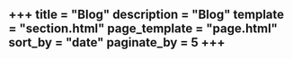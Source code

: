 +++
title = "Blog"
description = "Blog"
template = "section.html"
page_template = "page.html"
sort_by = "date"
paginate_by = 5
+++
---
<br>